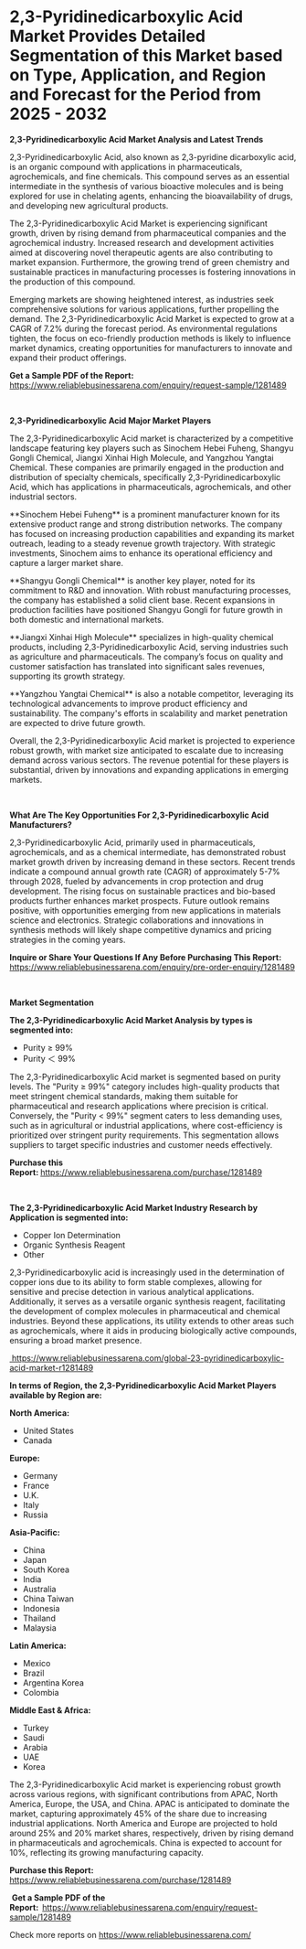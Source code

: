 <p><h1>2,3-Pyridinedicarboxylic Acid Market Provides Detailed Segmentation of this Market based on Type, Application, and Region and Forecast for the Period from 2025 - 2032</h1></p><p><strong>2,3-Pyridinedicarboxylic Acid Market Analysis and Latest Trends</strong></p>
<p><p>2,3-Pyridinedicarboxylic Acid, also known as 2,3-pyridine dicarboxylic acid, is an organic compound with applications in pharmaceuticals, agrochemicals, and fine chemicals. This compound serves as an essential intermediate in the synthesis of various bioactive molecules and is being explored for use in chelating agents, enhancing the bioavailability of drugs, and developing new agricultural products.</p><p>The 2,3-Pyridinedicarboxylic Acid Market is experiencing significant growth, driven by rising demand from pharmaceutical companies and the agrochemical industry. Increased research and development activities aimed at discovering novel therapeutic agents are also contributing to market expansion. Furthermore, the growing trend of green chemistry and sustainable practices in manufacturing processes is fostering innovations in the production of this compound.</p><p>Emerging markets are showing heightened interest, as industries seek comprehensive solutions for various applications, further propelling the demand. The 2,3-Pyridinedicarboxylic Acid Market is expected to grow at a CAGR of 7.2% during the forecast period. As environmental regulations tighten, the focus on eco-friendly production methods is likely to influence market dynamics, creating opportunities for manufacturers to innovate and expand their product offerings.</p></p>
<p><strong>Get a Sample PDF of the Report:&nbsp;</strong> <a href="https://www.reliablebusinessarena.com/enquiry/request-sample/1281489?utm_campaign=2924&utm_medium=2&utm_source=Github&utm_content=ia&utm_term=24032025&utm_id=23-pyridinedicarboxylic-acid">https://www.reliablebusinessarena.com/enquiry/request-sample/1281489</a></p>
<p>&nbsp;</p>
<p><strong>2,3-Pyridinedicarboxylic Acid Major Market Players</strong></p>
<p><p>The 2,3-Pyridinedicarboxylic Acid market is characterized by a competitive landscape featuring key players such as Sinochem Hebei Fuheng, Shangyu Gongli Chemical, Jiangxi Xinhai High Molecule, and Yangzhou Yangtai Chemical. These companies are primarily engaged in the production and distribution of specialty chemicals, specifically 2,3-Pyridinedicarboxylic Acid, which has applications in pharmaceuticals, agrochemicals, and other industrial sectors.</p><p>**Sinochem Hebei Fuheng** is a prominent manufacturer known for its extensive product range and strong distribution networks. The company has focused on increasing production capabilities and expanding its market outreach, leading to a steady revenue growth trajectory. With strategic investments, Sinochem aims to enhance its operational efficiency and capture a larger market share.</p><p>**Shangyu Gongli Chemical** is another key player, noted for its commitment to R&D and innovation. With robust manufacturing processes, the company has established a solid client base. Recent expansions in production facilities have positioned Shangyu Gongli for future growth in both domestic and international markets.</p><p>**Jiangxi Xinhai High Molecule** specializes in high-quality chemical products, including 2,3-Pyridinedicarboxylic Acid, serving industries such as agriculture and pharmaceuticals. The company’s focus on quality and customer satisfaction has translated into significant sales revenues, supporting its growth strategy.</p><p>**Yangzhou Yangtai Chemical** is also a notable competitor, leveraging its technological advancements to improve product efficiency and sustainability. The company's efforts in scalability and market penetration are expected to drive future growth.</p><p>Overall, the 2,3-Pyridinedicarboxylic Acid market is projected to experience robust growth, with market size anticipated to escalate due to increasing demand across various sectors. The revenue potential for these players is substantial, driven by innovations and expanding applications in emerging markets.</p></p>
<p>&nbsp;</p>
<p><strong>What Are The Key Opportunities For 2,3-Pyridinedicarboxylic Acid Manufacturers?</strong></p>
<p><p>2,3-Pyridinedicarboxylic Acid, primarily used in pharmaceuticals, agrochemicals, and as a chemical intermediate, has demonstrated robust market growth driven by increasing demand in these sectors. Recent trends indicate a compound annual growth rate (CAGR) of approximately 5-7% through 2028, fueled by advancements in crop protection and drug development. The rising focus on sustainable practices and bio-based products further enhances market prospects. Future outlook remains positive, with opportunities emerging from new applications in materials science and electronics. Strategic collaborations and innovations in synthesis methods will likely shape competitive dynamics and pricing strategies in the coming years.</p></p>
<p><strong>Inquire or Share Your Questions If Any Before Purchasing This Report:</strong> <a href="https://www.reliablebusinessarena.com/enquiry/pre-order-enquiry/1281489?utm_campaign=2924&utm_medium=2&utm_source=Github&utm_content=ia&utm_term=24032025&utm_id=23-pyridinedicarboxylic-acid">https://www.reliablebusinessarena.com/enquiry/pre-order-enquiry/1281489</a></p>
<p>&nbsp;</p>
<p><strong>Market Segmentation</strong></p>
<p><strong>The 2,3-Pyridinedicarboxylic Acid Market Analysis by types is segmented into:</strong></p>
<p><ul><li>Purity ≥ 99%</li><li>Purity ＜ 99%</li></ul></p>
<p><p>The 2,3-Pyridinedicarboxylic Acid market is segmented based on purity levels. The "Purity ≥ 99%" category includes high-quality products that meet stringent chemical standards, making them suitable for pharmaceutical and research applications where precision is critical. Conversely, the "Purity < 99%" segment caters to less demanding uses, such as in agricultural or industrial applications, where cost-efficiency is prioritized over stringent purity requirements. This segmentation allows suppliers to target specific industries and customer needs effectively.</p></p>
<p><strong>Purchase this Report:&nbsp;</strong><a href="https://www.reliablebusinessarena.com/purchase/1281489?utm_campaign=2924&utm_medium=2&utm_source=Github&utm_content=ia&utm_term=24032025&utm_id=23-pyridinedicarboxylic-acid">https://www.reliablebusinessarena.com/purchase/1281489</a></p>
<p>&nbsp;</p>
<p><strong>The 2,3-Pyridinedicarboxylic Acid Market Industry Research by Application is segmented into:</strong></p>
<p><ul><li>Copper Ion Determination</li><li>Organic Synthesis Reagent</li><li>Other</li></ul></p>
<p><p>2,3-Pyridinedicarboxylic acid is increasingly used in the determination of copper ions due to its ability to form stable complexes, allowing for sensitive and precise detection in various analytical applications. Additionally, it serves as a versatile organic synthesis reagent, facilitating the development of complex molecules in pharmaceutical and chemical industries. Beyond these applications, its utility extends to other areas such as agrochemicals, where it aids in producing biologically active compounds, ensuring a broad market presence.</p></p>
<p><a href="https://www.reliablebusinessarena.com/global-23-pyridinedicarboxylic-acid-market-r1281489?utm_campaign=2924&utm_medium=2&utm_source=Github&utm_content=ia&utm_term=24032025&utm_id=23-pyridinedicarboxylic-acid">&nbsp;https://www.reliablebusinessarena.com/global-23-pyridinedicarboxylic-acid-market-r1281489</a></p>
<p><strong>In terms of Region, the 2,3-Pyridinedicarboxylic Acid Market Players available by Region are:</strong></p>
<p>
    <p> <strong> North America: </strong>
        <ul>
            <li>United States</li>
            <li>Canada</li>
        </ul>
        </p> 
    <p> <strong> Europe: </strong>
        <ul>
            <li>Germany</li>
            <li>France</li>
            <li>U.K.</li>
            <li>Italy</li>
            <li>Russia</li>
        </ul>
        </p> 
    <p> <strong> Asia-Pacific: </strong>
        <ul>
            <li>China</li>
            <li>Japan</li>
            <li>South Korea</li>
            <li>India</li>
            <li>Australia</li>
            <li>China Taiwan</li>
            <li>Indonesia</li>
            <li>Thailand</li>
            <li>Malaysia</li>
        </ul>
        </p> 
    <p> <strong> Latin America: </strong>
        <ul>
            <li>Mexico</li>
            <li>Brazil</li>
            <li>Argentina Korea</li>
            <li>Colombia</li>
        </ul>
        </p> 
    <p> <strong> Middle East & Africa: </strong>
        <ul>
            <li>Turkey</li>
            <li>Saudi</li>
            <li>Arabia</li>
            <li>UAE</li>
            <li>Korea</li>
        </ul>
    </p>
    </p>
<p><p>The 2,3-Pyridinedicarboxylic Acid market is experiencing robust growth across various regions, with significant contributions from APAC, North America, Europe, the USA, and China. APAC is anticipated to dominate the market, capturing approximately 45% of the share due to increasing industrial applications. North America and Europe are projected to hold around 25% and 20% market shares, respectively, driven by rising demand in pharmaceuticals and agrochemicals. China is expected to account for 10%, reflecting its growing manufacturing capacity.</p></p>
<p><strong>Purchase this Report: </strong><a href="https://www.reliablebusinessarena.com/purchase/1281489?utm_campaign=2924&utm_medium=2&utm_source=Github&utm_content=ia&utm_term=24032025&utm_id=23-pyridinedicarboxylic-acid">https://www.reliablebusinessarena.com/purchase/1281489</a></p>
<p>&nbsp;<strong>Get a Sample PDF of the Report:&nbsp;&nbsp;</strong><a href="https://www.reliablebusinessarena.com/enquiry/request-sample/1281489?utm_campaign=2924&utm_medium=2&utm_source=Github&utm_content=ia&utm_term=24032025&utm_id=23-pyridinedicarboxylic-acid">https://www.reliablebusinessarena.com/enquiry/request-sample/1281489</a></p>
<p><strong></strong></p>
<p>Check more reports on <a href="https://www.reliablebusinessarena.com/?utm_campaign=2924&utm_medium=2&utm_source=Github&utm_content=ia&utm_term=24032025&utm_id=23-pyridinedicarboxylic-acid">https://www.reliablebusinessarena.com/</a></p>